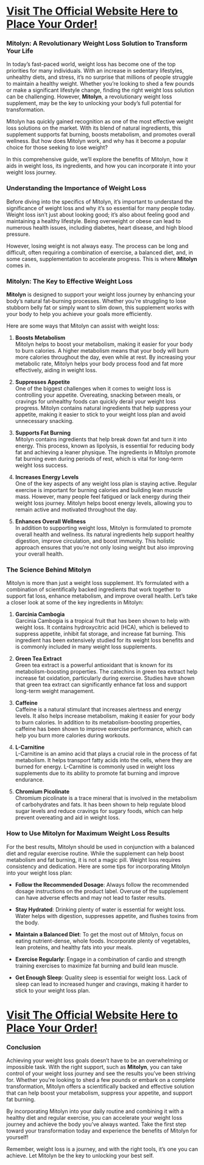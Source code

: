 <h1><a href="https://getdeals24x7.com/order-Mitolyn"> Visit The Official Website Here to Place Your Order!</a></h1>
<h3>Mitolyn: A Revolutionary Weight Loss Solution to Transform Your Life</h3>
<p>In today&rsquo;s fast-paced world, weight loss has become one of the top priorities for many individuals. With an increase in sedentary lifestyles, unhealthy diets, and stress, it&rsquo;s no surprise that millions of people struggle to maintain a healthy weight. Whether you&rsquo;re looking to shed a few pounds or make a significant lifestyle change, finding the right weight loss solution can be challenging. However, <strong>Mitolyn</strong>, a revolutionary weight loss supplement, may be the key to unlocking your body&rsquo;s full potential for transformation.</p>
<p>Mitolyn has quickly gained recognition as one of the most effective weight loss solutions on the market. With its blend of natural ingredients, this supplement supports fat burning, boosts metabolism, and promotes overall wellness. But how does Mitolyn work, and why has it become a popular choice for those seeking to lose weight?</p>
<p>In this comprehensive guide, we&rsquo;ll explore the benefits of Mitolyn, how it aids in weight loss, its ingredients, and how you can incorporate it into your weight loss journey.</p>
<h3>Understanding the Importance of Weight Loss</h3>
<p>Before diving into the specifics of Mitolyn, it&rsquo;s important to understand the significance of weight loss and why it&rsquo;s so essential for many people today. Weight loss isn&rsquo;t just about looking good; it&rsquo;s also about feeling good and maintaining a healthy lifestyle. Being overweight or obese can lead to numerous health issues, including diabetes, heart disease, and high blood pressure.</p>
<p>However, losing weight is not always easy. The process can be long and difficult, often requiring a combination of exercise, a balanced diet, and, in some cases, supplementation to accelerate progress. This is where <strong>Mitolyn</strong> comes in.</p>
<h3>Mitolyn: The Key to Effective Weight Loss</h3>
<p><strong>Mitolyn</strong> is designed to support your weight loss journey by enhancing your body&rsquo;s natural fat-burning processes. Whether you're struggling to lose stubborn belly fat or simply want to slim down, this supplement works with your body to help you achieve your goals more efficiently.</p>
<p>Here are some ways that Mitolyn can assist with weight loss:</p>
<ol>
<li>
<p><strong>Boosts Metabolism</strong><br />Mitolyn helps to boost your metabolism, making it easier for your body to burn calories. A higher metabolism means that your body will burn more calories throughout the day, even while at rest. By increasing your metabolic rate, Mitolyn helps your body process food and fat more effectively, aiding in weight loss.</p>
</li>
<li>
<p><strong>Suppresses Appetite</strong><br />One of the biggest challenges when it comes to weight loss is controlling your appetite. Overeating, snacking between meals, or cravings for unhealthy foods can quickly derail your weight loss progress. Mitolyn contains natural ingredients that help suppress your appetite, making it easier to stick to your weight loss plan and avoid unnecessary snacking.</p>
</li>
<li>
<p><strong>Supports Fat Burning</strong><br />Mitolyn contains ingredients that help break down fat and turn it into energy. This process, known as lipolysis, is essential for reducing body fat and achieving a leaner physique. The ingredients in Mitolyn promote fat burning even during periods of rest, which is vital for long-term weight loss success.</p>
</li>
<li>
<p><strong>Increases Energy Levels</strong><br />One of the key aspects of any weight loss plan is staying active. Regular exercise is important for burning calories and building lean muscle mass. However, many people feel fatigued or lack energy during their weight loss journey. Mitolyn helps boost energy levels, allowing you to remain active and motivated throughout the day.</p>
</li>
<li>
<p><strong>Enhances Overall Wellness</strong><br />In addition to supporting weight loss, Mitolyn is formulated to promote overall health and wellness. Its natural ingredients help support healthy digestion, improve circulation, and boost immunity. This holistic approach ensures that you&rsquo;re not only losing weight but also improving your overall health.</p>
</li>
</ol>
<h3>The Science Behind Mitolyn</h3>
<p>Mitolyn is more than just a weight loss supplement. It&rsquo;s formulated with a combination of scientifically backed ingredients that work together to support fat loss, enhance metabolism, and improve overall health. Let&rsquo;s take a closer look at some of the key ingredients in Mitolyn:</p>
<ol>
<li>
<p><strong>Garcinia Cambogia</strong><br />Garcinia Cambogia is a tropical fruit that has been shown to help with weight loss. It contains hydroxycitric acid (HCA), which is believed to suppress appetite, inhibit fat storage, and increase fat burning. This ingredient has been extensively studied for its weight loss benefits and is commonly included in many weight loss supplements.</p>
</li>
<li>
<p><strong>Green Tea Extract</strong><br />Green tea extract is a powerful antioxidant that is known for its metabolism-boosting properties. The catechins in green tea extract help increase fat oxidation, particularly during exercise. Studies have shown that green tea extract can significantly enhance fat loss and support long-term weight management.</p>
</li>
<li>
<p><strong>Caffeine</strong><br />Caffeine is a natural stimulant that increases alertness and energy levels. It also helps increase metabolism, making it easier for your body to burn calories. In addition to its metabolism-boosting properties, caffeine has been shown to improve exercise performance, which can help you burn more calories during workouts.</p>
</li>
<li>
<p><strong>L-Carnitine</strong><br />L-Carnitine is an amino acid that plays a crucial role in the process of fat metabolism. It helps transport fatty acids into the cells, where they are burned for energy. L-Carnitine is commonly used in weight loss supplements due to its ability to promote fat burning and improve endurance.</p>
</li>
<li>
<p><strong>Chromium Picolinate</strong><br />Chromium picolinate is a trace mineral that is involved in the metabolism of carbohydrates and fats. It has been shown to help regulate blood sugar levels and reduce cravings for sugary foods, which can help prevent overeating and aid in weight loss.</p>
</li>
</ol>
<h3>How to Use Mitolyn for Maximum Weight Loss Results</h3>
<p>For the best results, Mitolyn should be used in conjunction with a balanced diet and regular exercise routine. While the supplement can help boost metabolism and fat burning, it is not a magic pill. Weight loss requires consistency and dedication. Here are some tips for incorporating Mitolyn into your weight loss plan:</p>
<ul>
<li>
<p><strong>Follow the Recommended Dosage</strong>: Always follow the recommended dosage instructions on the product label. Overuse of the supplement can have adverse effects and may not lead to faster results.</p>
</li>
<li>
<p><strong>Stay Hydrated</strong>: Drinking plenty of water is essential for weight loss. Water helps with digestion, suppresses appetite, and flushes toxins from the body.</p>
</li>
<li>
<p><strong>Maintain a Balanced Diet</strong>: To get the most out of Mitolyn, focus on eating nutrient-dense, whole foods. Incorporate plenty of vegetables, lean proteins, and healthy fats into your meals.</p>
</li>
<li>
<p><strong>Exercise Regularly</strong>: Engage in a combination of cardio and strength training exercises to maximize fat burning and build lean muscle.</p>
</li>
<li>
<p><strong>Get Enough Sleep</strong>: Quality sleep is essential for weight loss. Lack of sleep can lead to increased hunger and cravings, making it harder to stick to your weight loss plan.</p>
</li>
</ul>
<h1><a href="https://getdeals24x7.com/order-Mitolyn">Visit The Official Website Here to Place Your Order!</a></h1>
<h3>Conclusion</h3>
<p>Achieving your weight loss goals doesn&rsquo;t have to be an overwhelming or impossible task. With the right support, such as <strong>Mitolyn</strong>, you can take control of your weight loss journey and see the results you&rsquo;ve been striving for. Whether you're looking to shed a few pounds or embark on a complete transformation, Mitolyn offers a scientifically backed and effective solution that can help boost your metabolism, suppress your appetite, and support fat burning.</p>
<p>By incorporating Mitolyn into your daily routine and combining it with a healthy diet and regular exercise, you can accelerate your weight loss journey and achieve the body you&rsquo;ve always wanted. Take the first step toward your transformation today and experience the benefits of Mitolyn for yourself!</p>
<p>Remember, weight loss is a journey, and with the right tools, it&rsquo;s one you can achieve. Let Mitolyn be the key to unlocking your best self.</p>

